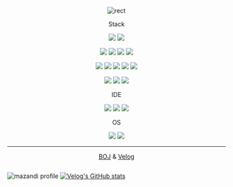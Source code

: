 
<div align=center> 
  
![rect](https://capsule-render.vercel.app/api?type=soft&color=gradient&text=psp0's%20github&fontAlign=30&fontSize=40&textBg=true&desc=사용자를%20먼저%20생각하는%20개발자%20박상필입니다&descAlign=73&descAlignY=50&fontBg=true)


  
Stack

<img src="https://img.shields.io/badge/JavaScript-F7DF1E?style=for-the-badge&logo=JavaScript&logoColor=white"> <img src="https://img.shields.io/badge/jquery-0769AD?style=for-the-badge&logo=jquery&logoColor=white">

<img src="https://img.shields.io/badge/JAVA-007396?style=for-the-badge&logo=Java&logoColor=white"> <img src="https://img.shields.io/badge/Python-3776AB?style=for-the-badge&logo=Python&logoColor=white"> <img src="https://img.shields.io/badge/React-61DAFB?style=for-the-badge&logo=React&logoColor=white"> <img src="https://img.shields.io/badge/node.js-339933?style=for-the-badge&logo=Node.js&logoColor=white">

<img src="https://img.shields.io/badge/HTML5-E34F26?style=for-the-badge&logo=HTML5&logoColor=white">  <img src="https://img.shields.io/badge/MySQL-4479A1?style=for-the-badge&logo=MySQL&logoColor=white"> <img src="https://img.shields.io/badge/CSS3-1572B6?style=for-the-badge&logo=CSS3&logoColor=white"> <img src="https://img.shields.io/badge/git-F05032?style=for-the-badge&logo=git&logoColor=white"> <img src="https://img.shields.io/badge/github-181717?style=for-the-badge&logo=github&logoColor=white">


<img src="https://img.shields.io/badge/NumPy-013243?style=for-the-badge&logo=NumPy&logoColor=white">
<img src="https://img.shields.io/badge/Pandas-150458?style=for-the-badge&logo=Pandas&logoColor=white">
<img src="https://img.shields.io/badge/scikit--learn-F7931E?style=for-the-badge&logo=scikitlearn&logoColor=white">


IDE

<img src="https://img.shields.io/badge/VSC-007ACC?style=for-the-badge&logo=VisualStudioCode&logoColor=white"> <img src="https://img.shields.io/badge/IntelliJ%20IDEA-000000?style=for-the-badge&logo=IntelliJ%20IDEA&logoColor=white"> <img src="https://img.shields.io/badge/Anaconda-44A833?style=for-the-badge&logo=Anaconda&logoColor=white">

OS

<img src="https://img.shields.io/badge/Windows-0078D4?style=for-the-badge&logo=Windows&logoColor=white"> <img src="https://img.shields.io/badge/Zorin-15A6F0?style=for-the-badge&logo=Zorin&logoColor=white"> 

---

 [BOJ](https://solved.ac/profile/tkdvlf9058) & [Velog](https://velog.io/@psp0)

<div style="display:flex; flex-direction:row;">
  
![mazandi profile](http://mazandi.herokuapp.com/api?handle=tkdvlf9058&theme=cold)
[![Velog's GitHub stats](https://velog-readme-stats.vercel.app/api/list?name=psp0)](https://velog.io/@psp0) 

</div>


</div>


